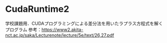 # CudaRuntime2
学校課題用．CUDAプログラミングによる差分法を用いたラプラス方程式を解くプログラム
参考：https://www2.akita-nct.ac.jp/saka/Lecturenote/lecture/5e/text/26,27.pdf
